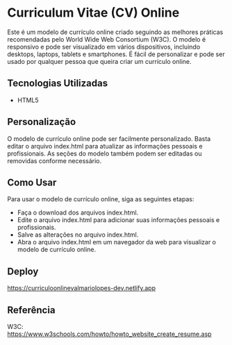 # Curriculum Vitae (CV) Online

Este é um modelo de currículo online criado seguindo as melhores práticas recomendadas pelo World Wide Web Consortium (W3C). O modelo é responsivo e pode ser visualizado em vários dispositivos, incluindo desktops, laptops, tablets e smartphones. É fácil de personalizar e pode ser usado por qualquer pessoa que queira criar um currículo online.

## Tecnologias Utilizadas
- HTML5

## Personalização
O modelo de currículo online pode ser facilmente personalizado. Basta editar o arquivo index.html para atualizar as informações pessoais e profissionais. As seções do modelo também podem ser editadas ou removidas conforme necessário.

## Como Usar
Para usar o modelo de currículo online, siga as seguintes etapas:

- Faça o download dos arquivos index.html.
- Edite o arquivo index.html para adicionar suas informações pessoais e profissionais.
- Salve as alterações no arquivo index.html.
- Abra o arquivo index.html em um navegador da web para visualizar o modelo de currículo online.

## Deploy
https://curriculoonlinevalmariolopes-dev.netlify.app

## Referência
W3C: https://www.w3schools.com/howto/howto_website_create_resume.asp
